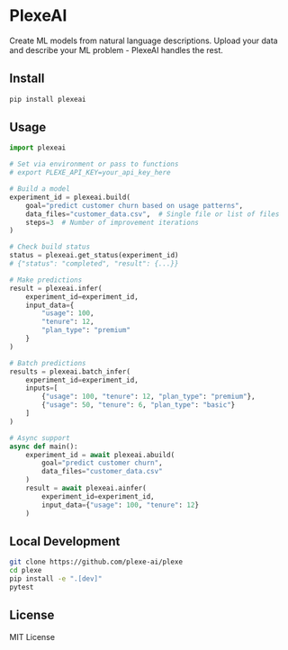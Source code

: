 # PlexeAI

Create ML models from natural language descriptions. Upload your data and describe your ML problem - PlexeAI handles the rest.

## Install

```bash
pip install plexeai
```

## Usage

```python
import plexeai

# Set via environment or pass to functions
# export PLEXE_API_KEY=your_api_key_here

# Build a model
experiment_id = plexeai.build(
    goal="predict customer churn based on usage patterns",
    data_files="customer_data.csv",  # Single file or list of files
    steps=3  # Number of improvement iterations
)

# Check build status
status = plexeai.get_status(experiment_id)
# {"status": "completed", "result": {...}}

# Make predictions
result = plexeai.infer(
    experiment_id=experiment_id,
    input_data={
        "usage": 100,
        "tenure": 12,
        "plan_type": "premium"
    }
)

# Batch predictions
results = plexeai.batch_infer(
    experiment_id=experiment_id,
    inputs=[
        {"usage": 100, "tenure": 12, "plan_type": "premium"},
        {"usage": 50, "tenure": 6, "plan_type": "basic"}
    ]
)

# Async support
async def main():
    experiment_id = await plexeai.abuild(
        goal="predict customer churn",
        data_files="customer_data.csv"
    )
    result = await plexeai.ainfer(
        experiment_id=experiment_id,
        input_data={"usage": 100, "tenure": 12}
    )
```

## Local Development

```bash
git clone https://github.com/plexe-ai/plexe
cd plexe
pip install -e ".[dev]"
pytest
```

## License

MIT License